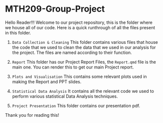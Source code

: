 # MTH209-Group-Project
Hello Reader!!! Welcome to our project repository, this is the folder where we house all of our code. Here is a quick runthrough of all the files present in this folder.

1. `Data Collection & Cleaning`
   This folder contains various files that house the code that we used to clean the data that we used in our analysis for the project. The files are named according to their function.

2. `Report`
   This folder has our Project Report Files, the <code>Report.qmd</code> file is the main one. You can render this to get our main Project report.

3. `Plots and Visualisation`
   This contains some relevant plots used in making the Report and PPT slides.

4. `Statistical Data Analysis`
   It contains all the relevant code we used to perform various statistical Data Analysis techniques.

5. `Project Presentation`
   This folder contains our presentation pdf. 

Thank you for reading this!
